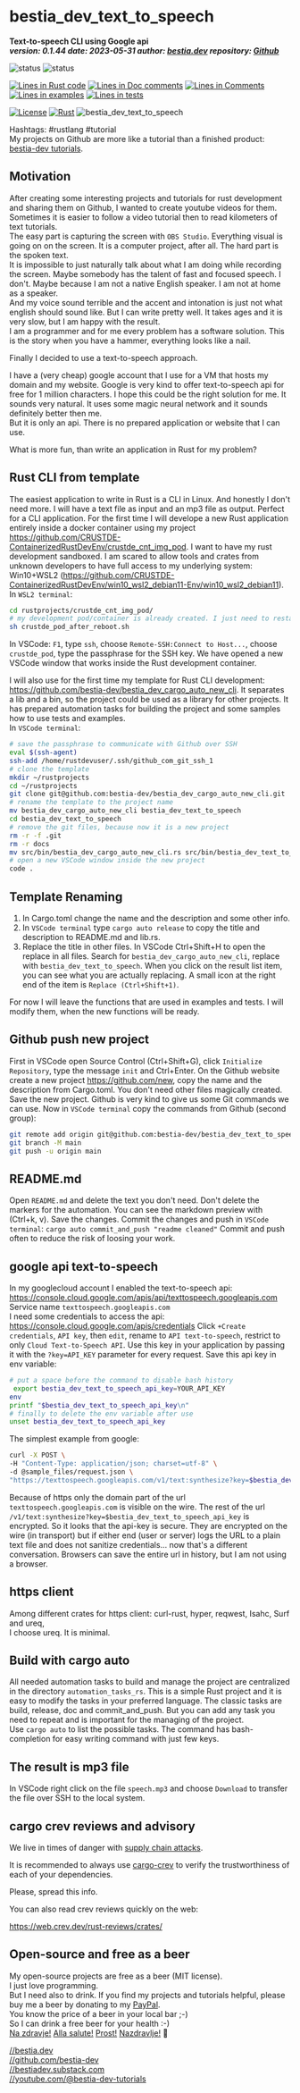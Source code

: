[//]: # (auto_md_to_doc_comments segment start A)

# bestia_dev_text_to_speech

[//]: # (auto_cargo_toml_to_md start)

**Text-to-speech CLI using Google api**  
***version: 0.1.44 date: 2023-05-31 author: [bestia.dev]() repository: [Github](https://github.com/bestia-dev/bestia_dev_text_to_speech)***  

 ![status](https://img.shields.io/badge/maintained-green)
 ![status](https://img.shields.io/badge/ready_for_use-green)

[//]: # (auto_cargo_toml_to_md end)

[//]: # (auto_lines_of_code start)
[![Lines in Rust code](https://img.shields.io/badge/Lines_in_Rust-98-green.svg)](https://github.com/bestia-dev/bestia_dev_text_to_speech/)
[![Lines in Doc comments](https://img.shields.io/badge/Lines_in_Doc_comments-161-blue.svg)](https://github.com/bestia-dev/bestia_dev_text_to_speech/)
[![Lines in Comments](https://img.shields.io/badge/Lines_in_comments-30-purple.svg)](https://github.com/bestia-dev/bestia_dev_text_to_speech/)
[![Lines in examples](https://img.shields.io/badge/Lines_in_examples-15-yellow.svg)](https://github.com/bestia-dev/bestia_dev_text_to_speech/)
[![Lines in tests](https://img.shields.io/badge/Lines_in_tests-20-orange.svg)](https://github.com/bestia-dev/bestia_dev_text_to_speech/)

[//]: # (auto_lines_of_code end)

 [![License](https://img.shields.io/badge/license-MIT-blue.svg)](https://github.com/bestia-dev/bestia_dev_text_to_speech/blob/main/LICENSE)
 [![Rust](https://github.com/bestia-dev/bestia_dev_text_to_speech/workflows/RustAction/badge.svg)](https://github.com/bestia-dev/bestia_dev_text_to_speech/)
  ![bestia_dev_text_to_speech](https://bestia.dev/webpage_hit_counter/get_svg_image/791106357.svg)

Hashtags: #rustlang #tutorial  
My projects on Github are more like a tutorial than a finished product: [bestia-dev tutorials](https://github.com/bestia-dev/tutorials_rust_wasm).

## Motivation

After creating some interesting projects and tutorials for rust development and sharing them on Github, I wanted to create youtube videos for them. Sometimes it is easier to follow a video tutorial then to read kilometers of text tutorials.  
The easy part is capturing the screen with `OBS Studio`. Everything visual is going on on the screen. It is a computer project, after all. The hard part is the spoken text.  
It is impossible to just naturally talk about what I am doing while recording the screen. Maybe somebody has the talent of fast and focused speech. I don't. Maybe because I am not a native English speaker. I am not at home as a speaker.  
And my voice sound terrible and the accent and intonation is just not what english should sound like.
But I can write pretty well. It takes ages and it is very slow, but I am happy with the result.  
I am a programmer and for me every problem has a software solution. This is the story when you have a hammer, everything looks like a nail.

Finally I decided to use a text-to-speech approach.

I have a (very cheap) google account that I use for a VM that hosts my domain and my website. Google is very kind to offer text-to-speech api for free for 1 million characters. I hope this could be the right solution for me. It sounds very natural. It uses some magic neural network and it sounds definitely better then me.  
But it is only an api. There is no prepared application or website that I can use.

What is more fun, than write an application in Rust for my problem?  

## Rust CLI from template

The easiest application to write in Rust is a CLI in Linux. And honestly I don't need more. I will have a text file as input and an mp3 file as output. Perfect for a CLI application.
For the first time I will develope a new Rust application entirely inside a docker container using my project <https://github.com/CRUSTDE-ContainerizedRustDevEnv/crustde_cnt_img_pod>. I want to have my rust development sandboxed. I am scared to allow tools and crates from unknown developers to have full access to my underlying system: Win10+WSL2 (<https://github.com/CRUSTDE-ContainerizedRustDevEnv/win10_wsl2_debian11-Env/win10_wsl2_debian11>).  
In `WSL2 terminal`:

```bash
cd rustprojects/crustde_cnt_img_pod/
# my development pod/container is already created. I just need to restart it after reboot
sh crustde_pod_after_reboot.sh
```

In VSCode: `F1`, type `ssh`, choose `Remote-SSH:Connect to Host...`, choose `crustde_pod`, type the passphrase for the SSH key. We have opened a new VSCode window that works inside the Rust development container.

I will also use for the first time my template for Rust CLI development: <https://github.com/bestia-dev/bestia_dev_cargo_auto_new_cli>. It separates a lib and a bin, so the project could be used as a library for other projects. It has prepared automation tasks for building the project and some samples how to use tests and examples.  
In `VSCode terminal`:

```bash
# save the passphrase to communicate with Github over SSH
eval $(ssh-agent)
ssh-add /home/rustdevuser/.ssh/github_com_git_ssh_1
# clone the template
mkdir ~/rustprojects
cd ~/rustprojects
git clone git@github.com:bestia-dev/bestia_dev_cargo_auto_new_cli.git
# rename the template to the project name
mv bestia_dev_cargo_auto_new_cli bestia_dev_text_to_speech
cd bestia_dev_text_to_speech
# remove the git files, because now it is a new project
rm -r -f .git
rm -r docs
mv src/bin/bestia_dev_cargo_auto_new_cli.rs src/bin/bestia_dev_text_to_speech.rs
# open a new VSCode window inside the new project
code .

```

## Template Renaming

1. In Cargo.toml change the name and the description and some other info.
2. In `VSCode terminal` type `cargo auto release` to copy the title and description to README.md and lib.rs.
3. Replace the title in other files. In VSCode Ctrl+Shift+H to open the replace in all files. Search for `bestia_dev_cargo_auto_new_cli`, replace with `bestia_dev_text_to_speech`. When you click on the result list item, you can see what you are actually replacing. A small icon at the right end of the item is `Replace (Ctrl+Shift+1)`.

For now I will leave the functions that are used in examples and tests. I will modify them, when the new functions will be ready.  

## Github push new project

First in VSCode open Source Control (Ctrl+Shift+G), click `Initialize Repository`, type the message `init` and Ctrl+Enter.
On the Github website create a new project <https://github.com/new>, copy the name and the description from Cargo.toml. You don't need other files magically created. Save the new project. Github is very kind to give us some Git commands we can use. Now in `VSCode terminal` copy the commands from Github (second group):

```bash
git remote add origin git@github.com:bestia-dev/bestia_dev_text_to_speech.git
git branch -M main
git push -u origin main
```

## README.md

Open `README.md` and delete the text you don't need. Don't delete the markers for the automation. You can see the markdown preview with (Ctrl+k, v). Save the changes.
Commit the changes and push in `VSCode terminal`: `cargo auto commit_and_push "readme cleaned"`
Commit and push often to reduce the risk of loosing your work.

## google api text-to-speech

In my googlecloud account I enabled the text-to-speech api: <https://console.cloud.google.com/apis/api/texttospeech.googleapis.com>  
Service name `texttospeech.googleapis.com`  
I need some credentials to access the api: <https://console.cloud.google.com/apis/credentials>
Click `+Create credentials`, `API key`, then `edit`, rename to `API text-to-speech`, restrict to only `Cloud Text-to-Speech API`.
Use this key in your application by passing it with the `?key=API_KEY` parameter for every request.
Save this api key in env variable:

```bash
# put a space before the command to disable bash history
 export bestia_dev_text_to_speech_api_key=YOUR_API_KEY
env
printf "$bestia_dev_text_to_speech_api_key\n"
# finally to delete the env variable after use
unset bestia_dev_text_to_speech_api_key
```

The simplest example from google:

```bash
curl -X POST \
-H "Content-Type: application/json; charset=utf-8" \
-d @sample_files/request.json \
"https://texttospeech.googleapis.com/v1/text:synthesize?key=$bestia_dev_text_to_speech_api_key"
```

Because of https only the domain part of the url `texttospeech.googleapis.com` is visible on the wire. The rest of the url `/v1/text:synthesize?key=$bestia_dev_text_to_speech_api_key` is encrypted. So it looks that the api-key is secure. They are encrypted on the wire (in transport) but if either end (user or server) logs the URL to a plain text file and does not sanitize credentials... now that's a different conversation. Browsers can save the entire url in history, but I am not using a browser.

## https client

Among different crates for https client: curl-rust, hyper, reqwest, Isahc, Surf and ureq,  
I choose ureq. It is minimal.

## Build with cargo auto

All needed automation tasks to build and manage the project are centralized in the directory `automation_tasks_rs`. This is a simple Rust project and it is easy to modify the tasks in your preferred language. The classic tasks are build, release, doc and commit_and_push. But you can add any task you need to repeat and is important for the managing of the project.  
Use `cargo auto` to list the possible tasks. The command has bash-completion for easy writing command with just few keys.  


## The result is mp3 file

In VSCode right click on the file `speech.mp3` and choose `Download` to transfer the file over SSH to the local system.

## cargo crev reviews and advisory

We live in times of danger with [supply chain attacks](https://en.wikipedia.org/wiki/Supply_chain_attack).

It is recommended to always use [cargo-crev](https://github.com/crev-dev/cargo-crev) to verify the trustworthiness of each of your dependencies.

Please, spread this info.

You can also read crev reviews quickly on the web:

<https://web.crev.dev/rust-reviews/crates/>

## Open-source and free as a beer

My open-source projects are free as a beer (MIT license).  
I just love programming.  
But I need also to drink. If you find my projects and tutorials helpful, please buy me a beer by donating to my [PayPal](https://paypal.me/LucianoBestia).  
You know the price of a beer in your local bar ;-)  
So I can drink a free beer for your health :-)  
[Na zdravje!](https://translate.google.com/?hl=en&sl=sl&tl=en&text=Na%20zdravje&op=translate) [Alla salute!](https://dictionary.cambridge.org/dictionary/italian-english/alla-salute) [Prost!](https://dictionary.cambridge.org/dictionary/german-english/prost) [Nazdravlje!](https://matadornetwork.com/nights/how-to-say-cheers-in-50-languages/) 🍻

[//bestia.dev](https://bestia.dev)  
[//github.com/bestia-dev](https://github.com/bestia-dev)  
[//bestiadev.substack.com](https://bestiadev.substack.com)  
[//youtube.com/@bestia-dev-tutorials](https://youtube.com/@bestia-dev-tutorials)  

[//]: # (auto_md_to_doc_comments segment end A)
